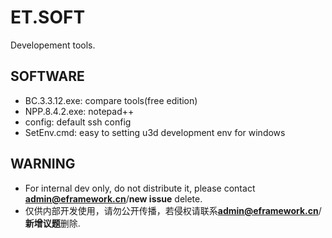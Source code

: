 # ET.SOFT
Developement tools.

## SOFTWARE
- BC.3.3.12.exe: compare tools(free edition)
- NPP.8.4.2.exe: notepad++
- config: default ssh config
- SetEnv.cmd: easy to setting u3d development env for windows

## WARNING
- For internal dev only, do not distribute it, please contact **admin@eframework.cn**/**new issue** delete.
- 仅供内部开发使用，请勿公开传播，若侵权请联系**admin@eframework.cn**/**新增议题**删除.